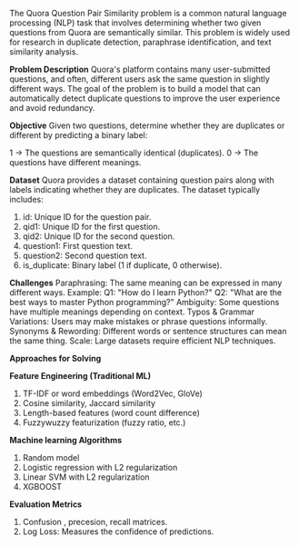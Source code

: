 The Quora Question Pair Similarity problem is a common natural language processing (NLP) task that involves determining whether two given questions from Quora are semantically similar. This problem is widely used for research in duplicate detection, paraphrase identification, and text similarity analysis.

**Problem Description**
Quora's platform contains many user-submitted questions, and often, different users ask the same question in slightly different ways. The goal of the problem is to build a model that can automatically detect duplicate questions to improve the user experience and avoid redundancy.

**Objective**
Given two questions, determine whether they are duplicates or different by predicting a binary label:

1 → The questions are semantically identical (duplicates).
0 → The questions have different meanings.

**Dataset**
Quora provides a dataset containing question pairs along with labels indicating whether they are duplicates. The dataset typically includes:
1. id: Unique ID for the question pair.
2. qid1: Unique ID for the first question.
3. qid2: Unique ID for the second question.
4. question1: First question text.
5. question2: Second question text.
6. is_duplicate: Binary label (1 if duplicate, 0 otherwise).

**Challenges**
Paraphrasing: The same meaning can be expressed in many different ways.
Example:
Q1: "How do I learn Python?"
Q2: "What are the best ways to master Python programming?"
Ambiguity: Some questions have multiple meanings depending on context.
Typos & Grammar Variations: Users may make mistakes or phrase questions informally.
Synonyms & Rewording: Different words or sentence structures can mean the same thing.
Scale: Large datasets require efficient NLP techniques.

**Approaches for Solving**

**Feature Engineering (Traditional ML)**
1. TF-IDF or word embeddings (Word2Vec, GloVe)
2. Cosine similarity, Jaccard similarity
3. Length-based features (word count difference)
4. Fuzzywuzzy featurization (fuzzy ratio, etc.)

**Machine learning Algorithms**
1. Random model
2. Logistic regression with L2 regularization
3. Linear SVM with L2 regularization
4. XGBOOST

**Evaluation Metrics**
1. Confusion , precesion, recall matrices.
2. Log Loss: Measures the confidence of predictions.

